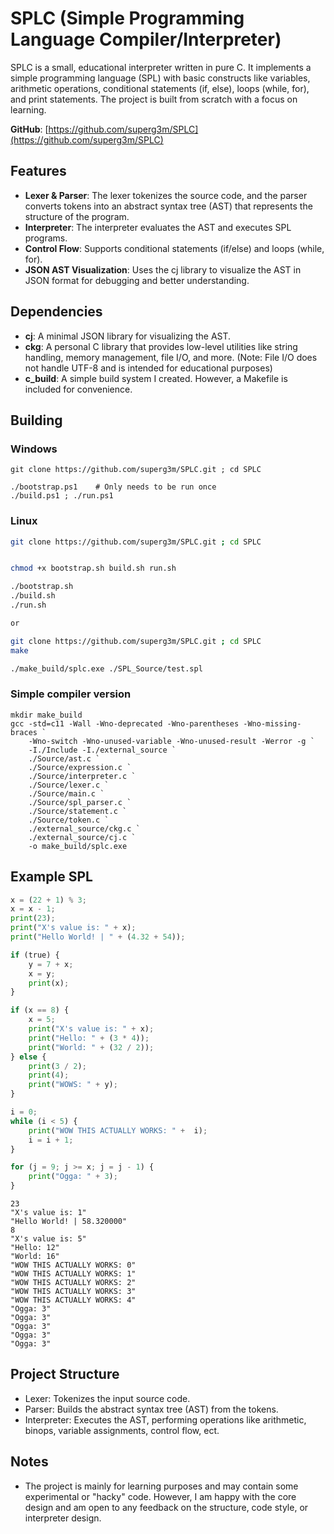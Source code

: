 # SPLC (Simple Programming Language Compiler/Interpreter)

SPLC is a small, educational interpreter written in pure C. It implements a simple programming language (SPL) with basic constructs like variables, arithmetic operations, conditional statements (if, else), loops (while, for), and print statements. The project is built from scratch with a focus on learning.

**GitHub**: [https://github.com/superg3m/SPLC](https://github.com/superg3m/SPLC)

## Features
- **Lexer & Parser**: The lexer tokenizes the source code, and the parser converts tokens into an abstract syntax tree (AST) that represents the structure of the program.
- **Interpreter**: The interpreter evaluates the AST and executes SPL programs.
- **Control Flow**: Supports conditional statements (if/else) and loops (while, for).
- **JSON AST Visualization**: Uses the cj library to visualize the AST in JSON format for debugging and better understanding.

## Dependencies
- **cj**: A minimal JSON library for visualizing the AST.
- **ckg**: A personal C library that provides low-level utilities like string handling, memory management, file I/O, and more. (Note: File I/O does not handle UTF-8 and is intended for educational purposes)
- **c_build**: A simple build system I created. However, a Makefile is included for convenience.

## Building

### Windows
```
git clone https://github.com/superg3m/SPLC.git ; cd SPLC

./bootstrap.ps1    # Only needs to be run once
./build.ps1 ; ./run.ps1
```

### Linux
```bash
git clone https://github.com/superg3m/SPLC.git ; cd SPLC


chmod +x bootstrap.sh build.sh run.sh

./bootstrap.sh
./build.sh
./run.sh

or 

git clone https://github.com/superg3m/SPLC.git ; cd SPLC
make

./make_build/splc.exe ./SPL_Source/test.spl
```

### Simple compiler version
```
mkdir make_build
gcc -std=c11 -Wall -Wno-deprecated -Wno-parentheses -Wno-missing-braces `
    -Wno-switch -Wno-unused-variable -Wno-unused-result -Werror -g `
    -I./Include -I./external_source `
    ./Source/ast.c `
    ./Source/expression.c `
    ./Source/interpreter.c `
    ./Source/lexer.c `
    ./Source/main.c `
    ./Source/spl_parser.c `
    ./Source/statement.c `
    ./Source/token.c `
    ./external_source/ckg.c `
    ./external_source/cj.c `
    -o make_build/splc.exe
```

## Example SPL
```py
x = (22 + 1) % 3;
x = x - 1;
print(23);
print("X's value is: " + x);
print("Hello World! | " + (4.32 + 54));

if (true) {
    y = 7 + x;
    x = y;
    print(x);
}

if (x == 8) {
    x = 5;
    print("X's value is: " + x);
    print("Hello: " + (3 * 4));
    print("World: " + (32 / 2));
} else {
    print(3 / 2);
    print(4);
    print("WOWS: " + y);
}

i = 0;
while (i < 5) {
    print("WOW THIS ACTUALLY WORKS: " +  i);
    i = i + 1;
}

for (j = 9; j >= x; j = j - 1) {
    print("Ogga: " + 3);
}
```

``` 
23
"X's value is: 1"
"Hello World! | 58.320000"
8
"X's value is: 5"
"Hello: 12"
"World: 16"
"WOW THIS ACTUALLY WORKS: 0"
"WOW THIS ACTUALLY WORKS: 1"
"WOW THIS ACTUALLY WORKS: 2"
"WOW THIS ACTUALLY WORKS: 3"
"WOW THIS ACTUALLY WORKS: 4"
"Ogga: 3"
"Ogga: 3"
"Ogga: 3"
"Ogga: 3"
"Ogga: 3"
```

## Project Structure
- Lexer: Tokenizes the input source code.
- Parser: Builds the abstract syntax tree (AST) from the tokens.
- Interpreter: Executes the AST, performing operations like arithmetic, binops, variable assignments, control flow, ect.

## Notes
- The project is mainly for learning purposes and may contain some experimental or "hacky" code. However, I am happy with the core design and am open to any feedback on the structure, code style, or interpreter design.